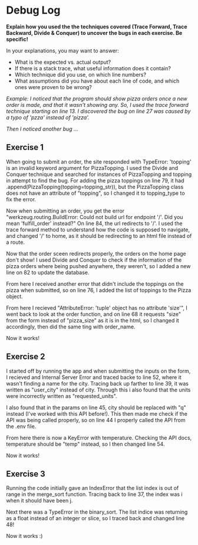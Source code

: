 # Debug Log

**Explain how you used the the techniques covered (Trace Forward, Trace Backward, Divide & Conquer) to uncover the bugs in each exercise. Be specific!**

In your explanations, you may want to answer:

- What is the expected vs. actual output?
- If there is a stack trace, what useful information does it contain?
- Which technique did you use, on which line numbers?
- What assumptions did you have about each line of code, and which ones were proven to be wrong?

_Example: I noticed that the program should show pizza orders once a new order is made, and that it wasn't showing any. So, I used the trace forward technique starting on line 13. I discovered the bug on line 27 was caused by a typo of 'pzza' instead of 'pizza'._

_Then I noticed another bug ..._

## Exercise 1

When going to submit an order, the site responded with TypeError: 'topping' is an invalid keyword argument for PizzaTopping. I used the Divide and Conquer technique and searched for instances of PizzaTopping and topping in attempt to find the bug. For adding the pizza toppings on line 79, it had .append(PizzaTopping(topping=topping_str)), but the PizzaTopping class does not have an attribute of "topping", so I changed it to topping_type to fix the error. 

Now when submitting an order, you get the error "werkzeug.routing.BuildError: Could not build url for endpoint '/'. Did you mean 'fulfill_order' instead?" On line 84, the url redirects to '/'. I used the trace forward method to understand how the code is supposed to navigate, and changed '/' to home, as it should be redirecting to an html file instead of a route.

Now that the order sceen redirects properly, the orders on the home page don't show! I used Divide and Conquer to check if the information of the pizza orders where being pushed anywhere, they weren't, so I added a new line on 82 to update the database. 

From here I received another error that didn't include the toppings on the pizza when submitted, so on line 76, I added the list of toppings to the Pizza object.

From here I recieved "AttributeError: 'tuple' object has no attribute 'size'", I went back to look at the order function, and on line 68 it requests "size" from the form instead of "pizza_size" as it is in the html, so I changed it accordingly, then did the same ting with order_name. 

Now it works!



## Exercise 2

I started off by running the app and when submitting the inputs on the form, I recieved and Internal Server Error and traced backe to line 52, where it wasn't finding a name for the city. Tracing back up farther to line 39, it was written as "user_city" instead of city. Through this i also found that the units were incorrectly written as "requested_units". 

I also found that in the params on line 45, city should be replaced with "q" instead (I've worked with this API before!). This then made me check if the API was being called properly, so on line 44 I properly called the API from the .env file. 

From here there is now a KeyError with temperature. Checking the API docs, temperature should be "temp" instead, so I then changed line 54.

Now it works!

## Exercise 3

Running the code initially gave an IndexError that the list index is out of range in the merge_sort function. Tracing back to line 37, the index was i when it should have been j. 

Next there was a TypeError in the binary_sort. The list indice was returning as a float instead of an integer or slice, so I traced back and changed line 48!

Now it works :)
